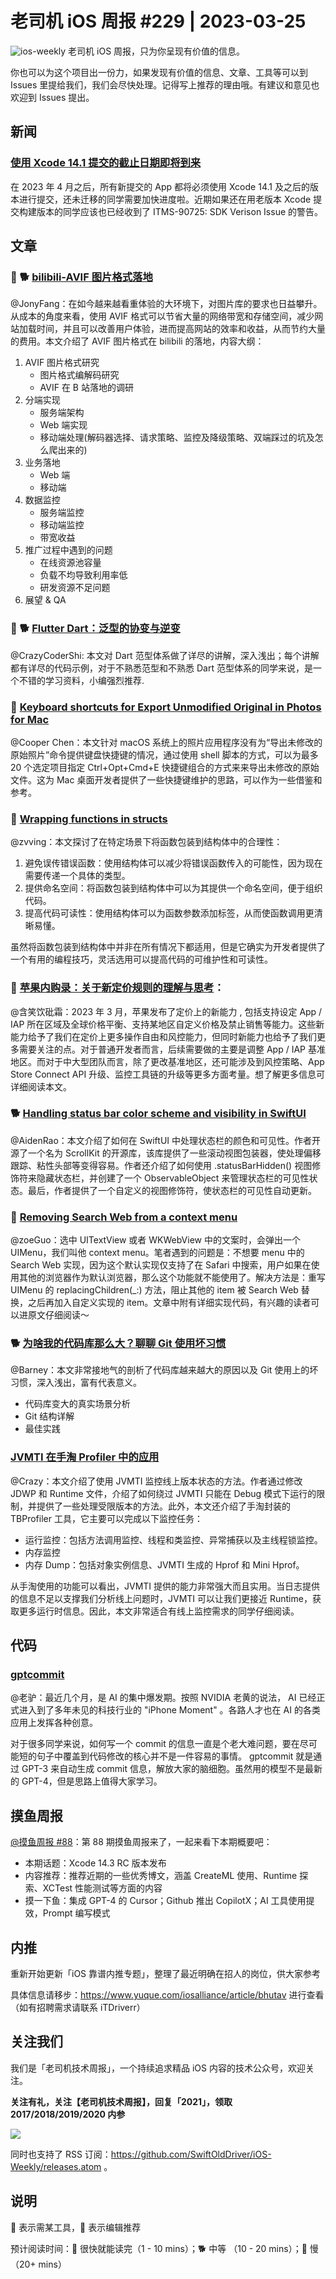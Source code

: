 # 老司机 iOS 周报 #229 | 2023-03-25

![ios-weekly](https://github.com/SwiftOldDriver/iOS-Weekly/blob/master/assets/ios-weekly.png?raw=true)
老司机 iOS 周报，只为你呈现有价值的信息。

你也可以为这个项目出一份力，如果发现有价值的信息、文章、工具等可以到 Issues 里提给我们，我们会尽快处理。记得写上推荐的理由哦。有建议和意见也欢迎到 Issues 提出。

## 新闻

### [使用 Xcode 14.1 提交的截止日期即将到来](https://developer.apple.com/ios/submit/)

在 2023 年 4 月之后，所有新提交的 App 都将必须使用 Xcode 14.1 及之后的版本进行提交，还未迁移的同学需要加快进度啦。近期如果还在用老版本 Xcode 提交构建版本的同学应该也已经收到了 ITMS-90725: SDK Verison Issue 的警告。

## 文章

### 🌟 🐕 [bilibili-AVIF 图片格式落地](https://mp.weixin.qq.com/s/4HaVDdSCPgsRpT8HhWRsZA)

@JonyFang：在如今越来越看重体验的大环境下，对图片库的要求也日益攀升。从成本的角度来看，使用 AVIF 格式可以节省大量的网络带宽和存储空间，减少网站加载时间，并且可以改善用户体验，进而提高网站的效率和收益，从而节约大量的费用。本文介绍了 AVIF 图片格式在 bilibili 的落地，内容大纲：

1. AVIF 图片格式研究
	- 图片格式编解码研究
	- AVIF 在 B 站落地的调研
2. 分端实现
	- 服务端架构
	- Web 端实现
	- 移动端处理(解码器选择、请求策略、监控及降级策略、双端踩过的坑及怎么爬出来的)
3. 业务落地
	- Web 端
	- 移动端
4. 数据监控
	- 服务端监控
	- 移动端监控
	- 带宽收益
5. 推广过程中遇到的问题
	- 在线资源池容量
	- 负载不均导致利用率低
	- 研发资源不足问题
6. 展望 & QA

### 🌟 🐕 [Flutter Dart：泛型的协变与逆变](https://mp.weixin.qq.com/s/Vyl51PtpBQ_lCZR_uUMgZg)

@CrazyCoderShi: 本文对 Dart 范型体系做了详尽的讲解，深入浅出；每个讲解都有详尽的代码示例，对于不熟悉范型和不熟悉 Dart 范型体系的同学来说，是一个不错的学习资料，小编强烈推荐.

### 🐎 [Keyboard shortcuts for Export Unmodified Original in Photos for Mac](https://oleb.net/blog/2023/photos-keyboard-shortcuts/)

@Cooper Chen：本文针对 macOS 系统上的照片应用程序没有为“导出未修改的原始照片”命令提供键盘快捷键的情况，通过使用 shell 脚本的方式，可以为最多 20 个选定项目指定 Ctrl+Opt+Cmd+E 快捷键组合的方式来来导出未修改的原始文件。这为 Mac 桌面开发者提供了一些快捷键维护的思路，可以作为一些借鉴和参考。

### 🐎 [Wrapping functions in structs](https://paul-samuels.com/blog/2023/03/18/wrapping-functions-in-structs/)

@zvving：本文探讨了在特定场景下将函数包装到结构体中的合理性：

1. 避免误传错误函数：使用结构体可以减少将错误函数传入的可能性，因为现在需要传递一个具体的类型。
2. 提供命名空间：将函数包装到结构体中可以为其提供一个命名空间，便于组织代码。
3. 提高代码可读性：使用结构体可以为函数参数添加标签，从而使函数调用更清晰易懂。

虽然将函数包装到结构体中并非在所有情况下都适用，但是它确实为开发者提供了一个有用的编程技巧，灵活选用可以提高代码的可维护性和可读性。

### 🐢 [苹果内购录：关于新定价规则的理解与思考](https://mp.weixin.qq.com/s/ZQlBFHuRoDYmYpMfgnsp2Q)：

@含笑饮砒霜：2023 年 3 月，苹果发布了定价上的新能力 , 包括支持设定 App / IAP 所在区域及全球价格平衡、支持某地区自定义价格及禁止销售等能力。这些新能力给予了我们在定价上更多操作自由和风控能力，但同时新能力也给予了我们更多需要关注的点。对于普通开发者而言，后续需要做的主要是调整 App / IAP 基准地区。而对于中大型团队而言，除了更改基准地区，还可能涉及到风控策略、App Store Connect API 升级、监控工具链的升级等更多方面考量。想了解更多信息可详细阅读本文。

### 🐕 [Handling status bar color scheme and visibility in SwiftUI](https://danielsaidi.com/blog/2023/03/14/handling-status-bar-color-scheme-and-visibility-in-swiftui) 

@AidenRao：本文介绍了如何在 SwiftUI 中处理状态栏的颜色和可见性。作者开源了一个名为 ScrollKit 的开源库，该库提供了一些滚动视图包装器，使处理偏移跟踪、粘性头部等变得容易。作者还介绍了如何使用 .statusBarHidden() 视图修饰符来隐藏状态栏，并创建了一个 ObservableObject 来管理状态栏的可见性状态。最后，作者提供了一个自定义的视图修饰符，使状态栏的可见性自动更新。

### 🐎 [Removing Search Web from a context menu](https://vicegax.substack.com/p/removing-search-web-from-a-context)

@zoeGuo：选中 UITextView 或者 WKWebView 中的文案时，会弹出一个 UIMenu，我们叫他 context menu。笔者遇到的问题是：不想要 menu 中的 Search Web 实现，因为这个默认实现仅支持了在 Safari 中搜索，用户如果在使用其他的浏览器作为默认浏览器，那么这个功能就不能使用了。解决方法是：重写 UIMenu 的 replacingChildren(_:) 方法，阻止其他的 item 被 Search Web 替换，之后再加入自定义实现的 item。文章中附有详细实现代码，有兴趣的读者可以进原文仔细阅读～

### 🐕 [为啥我的代码库那么大？聊聊 Git 使用坏习惯](https://mp.weixin.qq.com/s/6sC8evIQ7AZBWwJFRi6mww)

@Barney：本文非常接地气的剖析了代码库越来越大的原因以及 Git 使用上的坏习惯，深入浅出，富有代表意义。

- 代码库变大的真实场景分析
- Git 结构详解
- 最佳实践

### [JVMTI 在手淘 Profiler 中的应用](https://mp.weixin.qq.com/s/_J8KaXmMy0yJ8vv5fiVLSQ)

@Crazy：本文介绍了使用 JVMTI 监控线上版本状态的方法。作者通过修改 JDWP 和 Runtime 文件，介绍了如何绕过 JVMTI 只能在 Debug 模式下运行的限制，并提供了一些处理受限版本的方法。此外，本文还介绍了手淘封装的 TBProfiler 工具，它主要可以完成以下监控任务：

- 运行监控：包括方法调用监控、线程和类监控、异常捕获以及主线程锁监控。
- 内存监控
- 内存 Dump：包括对象实例信息、JVMTI 生成的 Hprof 和 Mini Hprof。

从手淘使用的功能可以看出，JVMTI 提供的能力非常强大而且实用。当日志提供的信息不足以支撑我们分析线上问题时，JVMTI 可以让我们更接近 Runtime，获取更多运行时信息。因此，本文非常适合有线上监控需求的同学仔细阅读。


## 代码

### [gptcommit](https://github.com/zurawiki/gptcommit)

@老驴：最近几个月，是 AI 的集中爆发期。按照 NVIDIA 老黄的说法， AI 已经正式进入到了多年未见的科技行业的 "iPhone Moment" 。各路人才也在 AI 的各类应用上发挥各种创意。

对于很多同学来说，如何写一个 commit 的信息一直是个老大难问题，要在尽可能短的句子中覆盖到代码修改的核心并不是一件容易的事情。 gptcommit 就是通过 GPT-3 来自动生成 commit 信息，解放大家的脑细胞。虽然用的模型不是最新的 GPT-4，但是思路上值得大家学习。

## 摸鱼周报

[@摸鱼周报 #88](https://mp.weixin.qq.com/s/ex3aHSPjKj9woxQwHyRzZA)：第 88 期摸鱼周报来了，一起来看下本期概要吧：

* 本期话题：Xcode 14.3 RC 版本发布
* 内容推荐：推荐近期的一些优秀博文，涵盖 CreateML 使用、Runtime 探索、XCTest 性能测试等方面的内容
* 摸一下鱼：集成 GPT-4 的 Cursor；Github 推出 CopilotX；AI 工具使用提效，Prompt 编写模式

## 内推

重新开始更新「iOS 靠谱内推专题」，整理了最近明确在招人的岗位，供大家参考

具体信息请移步：https://www.yuque.com/iosalliance/article/bhutav 进行查看（如有招聘需求请联系 iTDriverr）

## 关注我们

我们是「老司机技术周报」，一个持续追求精品 iOS 内容的技术公众号，欢迎关注。

**关注有礼，关注【老司机技术周报】，回复「2021」，领取 2017/2018/2019/2020 内参**

![](https://github.com/SwiftOldDriver/iOS-Weekly/blob/master/assets/qrcode_for_wechat.jpg?raw=true)

同时也支持了 RSS 订阅：https://github.com/SwiftOldDriver/iOS-Weekly/releases.atom 。

## 说明

🚧 表示需某工具，🌟 表示编辑推荐

预计阅读时间：🐎 很快就能读完（1 - 10 mins）；🐕 中等 （10 - 20 mins）；🐢 慢（20+ mins）
